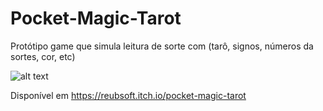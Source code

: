 # Pocket-Magic-Tarot
Protótipo game que simula leitura de sorte com (tarô, signos, números da sortes, cor, etc)


![alt text](https://img.itch.zone/aW1nLzcyOTUyODEucG5n/original/kEe00I.png)

Disponível em https://reubsoft.itch.io/pocket-magic-tarot
